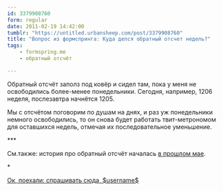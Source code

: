 ```yaml
---
id: 3379908760
form: regular
date: 2011-02-19 14:42:00
tumblr: "https://untitled.urbansheep.com/post/3379908760"
title: "Вопрос из формспринга: Куда делся обратный отсчет недель?"
tags:
    - formspring.me
    - обратный отсчёт

---
```


<p class="formspringmeAnswer">Обратный отсчёт заполз под ковёр и сидел там, пока у меня не освободились более-менее понедельники. Сегодня, например, 1206 неделя, послезавтра начнётся 1205.</p>

<p>Мы с отсчётом поговорим по душам на днях, и раз уж понедельники немного освободились, то он снова будет работать твит-метрономом для оставшихся недель, отмечая их последовательное уменьшение.</p>

<p>***</p>

<p>См.также: история про обратный отсчёт началась <a href="http://untitled.urbansheep.ru/post/635500006">в прошлом мае</a>.</p>

<p>*</p>

<p class="formspringmeFooter">
    <a href="http://www.formspring.me/urbansheep?utm_medium=social&amp;utm_source=tumblr&amp;utm_campaign=shareanswer">Ок, поехали: спрашивать сюда, $username$</a>
</p>

